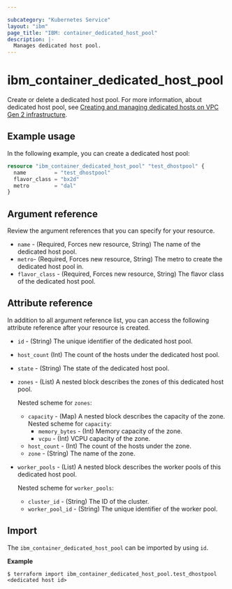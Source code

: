 ```yaml
---

subcategory: "Kubernetes Service"
layout: "ibm"
page_title: "IBM: container_dedicated_host_pool"
description: |-
  Manages dedicated host pool.
---
```


# ibm_container_dedicated_host_pool

Create or delete a dedicated host pool. For more information, about dedicated host pool, see [Creating and managing dedicated hosts on VPC Gen 2 infrastructure](https://cloud.ibm.com/docs/containers?topic=containers-dedicated-hosts).


## Example usage
In the following example, you can create a dedicated host pool:

```terraform
resource "ibm_container_dedicated_host_pool" "test_dhostpool" {
  name         = "test_dhostpool"
  flavor_class = "bx2d"
  metro        = "dal"
}
```

## Argument reference
Review the argument references that you can specify for your resource. 

- `name` - (Required, Forces new resource, String) The name of the dedicated host pool.
- `metro`- (Required, Forces new resource, String) The metro to create the dedicated host pool in.
- `flavor_class` - (Required, Forces new resource, String) The flavor class of the dedicated host pool.
 
## Attribute reference
In addition to all argument reference list, you can access the following attribute reference after your resource is created.

- `id` - (String) The unique identifier of the dedicated host pool.
- `host_count` (Int) The count of the hosts under the dedicated host pool.
- `state` - (String) The state of the dedicated host pool.
- `zones` - (List) A nested block describes the zones of this dedicated host pool.

  Nested scheme for `zones`:
  - `capacity` - (Map) A nested block describes the capacity of the zone.
    Nested scheme for `capacity`:
    - `memory_bytes` - (Int) Memory capacity of the zone.
    - `vcpu` - (Int) VCPU capacity of the zone.
  - `host_count` - (Int) The count of the hosts under the zone.
  - `zone` - (String) The name of the zone.
- `worker_pools` - (List) A nested block describes the worker pools of this dedicated host pool.

  Nested scheme for `worker_pools`:
  - `cluster_id` - (String) The ID of the cluster.
  - `worker_pool_id` -  (String) The unique identifier of the worker pool.

## Import

The `ibm_container_dedicated_host_pool` can be imported by using `id`.

**Example**

```
$ terraform import ibm_container_dedicated_host_pool.test_dhostpool <dedicated host id>
